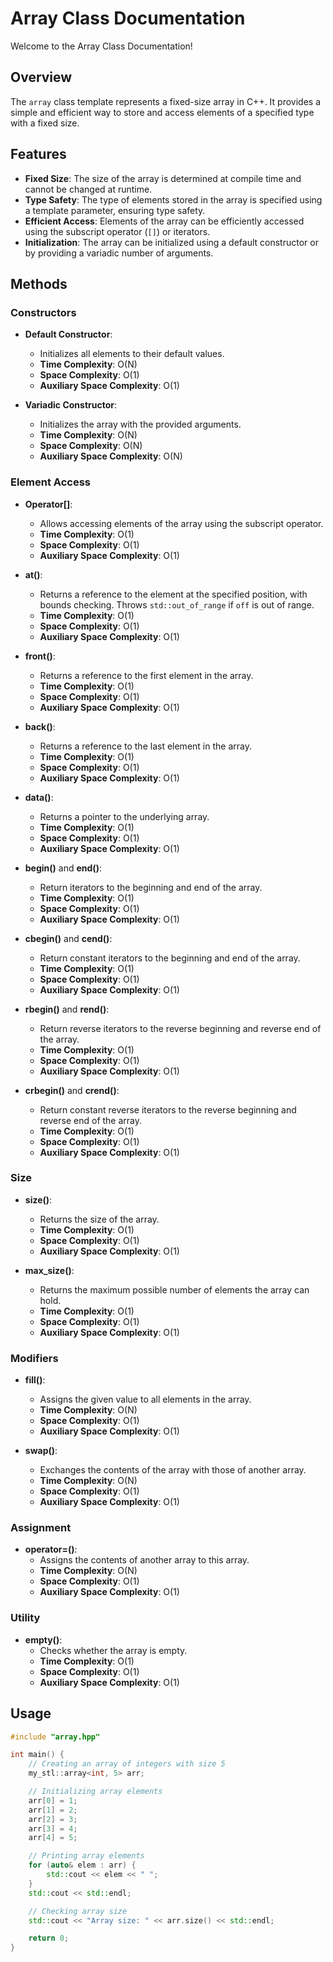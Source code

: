 # Array Class Documentation

Welcome to the Array Class Documentation!

## Overview

The `array` class template represents a fixed-size array in C++. It provides a simple and efficient way to store and access elements of a specified type with a fixed size.

## Features

- **Fixed Size**: The size of the array is determined at compile time and cannot be changed at runtime.
- **Type Safety**: The type of elements stored in the array is specified using a template parameter, ensuring type safety.
- **Efficient Access**: Elements of the array can be efficiently accessed using the subscript operator (`[]`) or iterators.
- **Initialization**: The array can be initialized using a default constructor or by providing a variadic number of arguments.

## Methods

### Constructors

- **Default Constructor**:
  - Initializes all elements to their default values.
  - **Time Complexity**: O(N)
  - **Space Complexity**: O(1)
  - **Auxiliary Space Complexity**: O(1)
  
- **Variadic Constructor**:
  - Initializes the array with the provided arguments.
  - **Time Complexity**: O(N)
  - **Space Complexity**: O(N)
  - **Auxiliary Space Complexity**: O(N)

### Element Access

- **Operator[]**:
  - Allows accessing elements of the array using the subscript operator.
  - **Time Complexity**: O(1)
  - **Space Complexity**: O(1)
  - **Auxiliary Space Complexity**: O(1)

- **at()**:
  - Returns a reference to the element at the specified position, with bounds checking. Throws `std::out_of_range` if `off` is out of range.
  - **Time Complexity**: O(1)
  - **Space Complexity**: O(1)
  - **Auxiliary Space Complexity**: O(1)

- **front()**:
  - Returns a reference to the first element in the array.
  - **Time Complexity**: O(1)
  - **Space Complexity**: O(1)
  - **Auxiliary Space Complexity**: O(1)
  
- **back()**:
  - Returns a reference to the last element in the array.
  - **Time Complexity**: O(1)
  - **Space Complexity**: O(1)
  - **Auxiliary Space Complexity**: O(1)

- **data()**:
  - Returns a pointer to the underlying array.
  - **Time Complexity**: O(1)
  - **Space Complexity**: O(1)
  - **Auxiliary Space Complexity**: O(1)

- **begin()** and **end()**:
  - Return iterators to the beginning and end of the array.
  - **Time Complexity**: O(1)
  - **Space Complexity**: O(1)
  - **Auxiliary Space Complexity**: O(1)

- **cbegin()** and **cend()**:
  - Return constant iterators to the beginning and end of the array.
  - **Time Complexity**: O(1)
  - **Space Complexity**: O(1)
  - **Auxiliary Space Complexity**: O(1)

- **rbegin()** and **rend()**:
  - Return reverse iterators to the reverse beginning and reverse end of the array.
  - **Time Complexity**: O(1)
  - **Space Complexity**: O(1)
  - **Auxiliary Space Complexity**: O(1)

- **crbegin()** and **crend()**:
  - Return constant reverse iterators to the reverse beginning and reverse end of the array.
  - **Time Complexity**: O(1)
  - **Space Complexity**: O(1)
  - **Auxiliary Space Complexity**: O(1)

### Size

- **size()**:
  - Returns the size of the array.
  - **Time Complexity**: O(1)
  - **Space Complexity**: O(1)
  - **Auxiliary Space Complexity**: O(1)

- **max_size()**:
  - Returns the maximum possible number of elements the array can hold.
  - **Time Complexity**: O(1)
  - **Space Complexity**: O(1)
  - **Auxiliary Space Complexity**: O(1)

### Modifiers

- **fill()**:
  - Assigns the given value to all elements in the array.
  - **Time Complexity**: O(N)
  - **Space Complexity**: O(1)
  - **Auxiliary Space Complexity**: O(1)

- **swap()**:
  - Exchanges the contents of the array with those of another array.
  - **Time Complexity**: O(N)
  - **Space Complexity**: O(1)
  - **Auxiliary Space Complexity**: O(1)

### Assignment

- **operator=()**:
  - Assigns the contents of another array to this array.
  - **Time Complexity**: O(N)
  - **Space Complexity**: O(1)
  - **Auxiliary Space Complexity**: O(1)

### Utility

- **empty()**:
  - Checks whether the array is empty.
  - **Time Complexity**: O(1)
  - **Space Complexity**: O(1)
  - **Auxiliary Space Complexity**: O(1)

## Usage

```cpp
#include "array.hpp"

int main() {
    // Creating an array of integers with size 5
    my_stl::array<int, 5> arr;

    // Initializing array elements
    arr[0] = 1;
    arr[1] = 2;
    arr[2] = 3;
    arr[3] = 4;
    arr[4] = 5;

    // Printing array elements
    for (auto& elem : arr) {
        std::cout << elem << " ";
    }
    std::cout << std::endl;

    // Checking array size
    std::cout << "Array size: " << arr.size() << std::endl;

    return 0;
}
